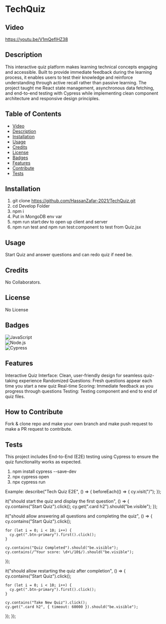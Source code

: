 # TechQuiz

## Video

https://youtu.be/V1mQefIHZ38

## Description

This interactive quiz platform makes learning technical concepts engaging and accessible. Built to provide immediate feedback during the learning process, it enables users to test their knowledge and reinforce understanding through active recall rather than passive learning. The project taught me React state management, asynchronous data fetching, and end-to-end testing with Cypress while implementing clean component architecture and responsive design principles.

## Table of Contents

- [Video](#video)
- [Description](#description)
- [Installation](#installation)
- [Usage](#usage)
- [Credits](#credits)
- [License](#license)
- [Badges](#badges)
- [Features](#features)
- [Contribute](#how-to-contribute)
- [Tests](#tests)

## Installation

1. git clone https://github.com/HassanZafar-2021/TechQuiz.git
2. cd Develop Folder
3. npm i
4. Put in MongoDB env var
5. npm run start:dev to open up client and server
6. npm run test and npm run test:component to test from Quiz.jsx

## Usage

Start Quiz and answer questions and can redo quiz if need be.

## Credits

No Collaborators.

## License

No License

## Badges

![JavaScript](https://img.shields.io/badge/JavaScript-F7DF1E?style=for-the-badge&logo=javascript&logoColor=black)  
![Node.js](https://img.shields.io/badge/Node.js-339933?style=for-the-badge&logo=nodedotjs&logoColor=white)  
![Cypress](https://img.shields.io/badge/Cypress-17202C?style=for-the-badge&logo=cypress&logoColor=white)

## Features

Interactive Quiz Interface: Clean, user-friendly design for seamless quiz-taking experience
Randomized Questions: Fresh questions appear each time you start a new quiz
Real-time Scoring: Immediate feedback as you progress through questions
Testing: Testing component and end to end of quiz files.

## How to Contribute

Fork & clone repo and make your own branch and make push request to make a PR request to contribute.

## Tests

This project includes End-to-End (E2E) testing using Cypress to ensure the quiz functionality works as expected.

1. npm install cypress --save-dev
2. npx cypress open
3. npx cypress run

Example: describe("Tech Quiz E2E", () => {
beforeEach(() => {
cy.visit("/");
});

it("should start the quiz and display the first question", () => {
cy.contains("Start Quiz").click();
cy.get(".card h2").should("be.visible");
});

it("should allow answering all questions and completing the quiz", () => {
cy.contains("Start Quiz").click();

    for (let i = 0; i < 10; i++) {
      cy.get(".btn-primary").first().click();
    }

    cy.contains("Quiz Completed").should("be.visible");
    cy.contains(/^Your score: \d+\/10$/).should("be.visible");

});

it("should allow restarting the quiz after completion", () => {
cy.contains("Start Quiz").click();

    for (let i = 0; i < 10; i++) {
      cy.get(".btn-primary").first().click();
    }

    cy.contains("Take New Quiz").click();
    cy.get(".card h2", { timeout: 60000 }).should("be.visible");

});
});
